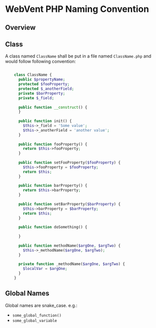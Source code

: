 WebVent PHP Naming Convention
=============================

Overview
--------


Class
-----
A class named `ClassName` shall be put in a file named `ClassName.php` and would 
follow following convention:

```PHP

    class ClassName {
      public $propertyName;
      protected $fooProperty;
      protected $_anotherField;
      private $barProperty;
      private $_field;
      
      public function __construct() {
      }
      
      public function init() {
        $this->_field = 'Some value';
        $this->_anotherField = 'another value';
      }
      
      public function fooProperty() {
        return $this->fooProperty;
      }
      
      public function setFooProperty($fooProperty) {
        $this->fooProperty = $fooProperty;
        return $this;
      }
      
      public function barProperty() {
        return $this->barProperty;
      }
      
      public function setBarProperty($barProperty) {
        $this->barProperty = $barProperty;
        return $this;
      }
      
      public function doSomething() {
        
      }
      
      public function methodName($argOne, $argTwo) {
        $this->_methodName($argOne, $argTwo);
      }
      
      private function _methodName($argOne, $argTwo) {
        $localVar = $argOne;
      }
    }
```

Global Names
------------
Global names are snake_case. e.g.:
+ `some_global_function()`
+ `some_global_variable`